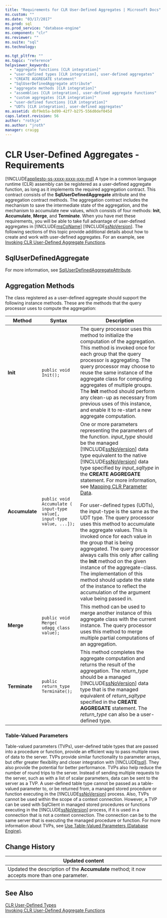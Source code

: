 ```yaml
---
title: "Requirements for CLR User-Defined Aggregates | Microsoft Docs"
ms.custom: ""
ms.date: "03/17/2017"
ms.prod: sql
ms.prod_service: "database-engine"
ms.component: "clr"
ms.reviewer: ""
ms.suite: "sql"
ms.technology: 

ms.tgt_pltfrm: ""
ms.topic: "reference"
helpviewer_keywords: 
  - "aggregate functions [CLR integration]"
  - "user-defined types [CLR integration], user-defined aggregates"
  - "CREATE AGGREGATE statement"
  - "SqlUserDefinedAggregate attribute"
  - "aggregate methods [CLR integration]"
  - "assemblies [CLR integration], user-defined aggregate functions"
  - "custom aggregates [CLR integration]"
  - "user-defined functions [CLR integration]"
  - "UDTs [CLR integration], user-defined aggregates"
ms.assetid: dbf9eb5a-bd99-42f7-b275-556d0def045d
caps.latest.revision: 56
author: "rothja"
ms.author: "jroth"
manager: craigg
---
```

# CLR User-Defined Aggregates - Requirements
[!INCLUDE[appliesto-ss-xxxx-xxxx-xxx-md](../../includes/appliesto-ss-xxxx-xxxx-xxx-md.md)]
  A type in a common language runtime (CLR) assembly can be registered as a user-defined aggregate function, as long as it implements the required aggregation contract. This contract consists of the **SqlUserDefinedAggregate** attribute and the aggregation contract methods. The aggregation contract includes the mechanism to save the intermediate state of the aggregation, and the mechanism to accumulate new values, which consists of four methods: **Init**, **Accumulate**, **Merge**, and **Terminate**. When you have met these requirements, you will be able to take full advantage of user-defined aggregates in [!INCLUDE[msCoName](../../includes/msconame-md.md)] [!INCLUDE[ssNoVersion](../../includes/ssnoversion-md.md)]. The following sections of this topic provide additional details about how to create and work with user-defined aggregates. For an example, see [Invoking CLR User-Defined Aggregate Functions](../../relational-databases/clr-integration-database-objects-user-defined-functions/clr-user-defined-aggregate-invoking-functions.md).  
  
## SqlUserDefinedAggregate  
 For more information, see [SqlUserDefinedAggregateAttribute](http://go.microsoft.com/fwlink/?LinkId=124626).  
  
## Aggregation Methods  
 The class registered as a user-defined aggregate should support the following instance methods. These are the methods that the query processor uses to compute the aggregation:  
  
|Method|Syntax|Description|  
|------------|------------|-----------------|  
|**Init**|`public void Init();`|The query processor uses this method to initialize the computation of the aggregation. This method is invoked once for each group that the query processor is aggregating. The query processor may choose to reuse the same instance of the aggregate class for computing aggregates of multiple groups. The **Init** method should perform any clean-up as necessary from previous uses of this instance, and enable it to re-start a new aggregate computation.|  
|**Accumulate**|`public void Accumulate ( input-type value[, input-type value, ...]);`|One or more parameters representing the parameters of the function. *input_type* should be the managed [!INCLUDE[ssNoVersion](../../includes/ssnoversion-md.md)] data type equivalent to the native [!INCLUDE[ssNoVersion](../../includes/ssnoversion-md.md)] data type specified by *input_sqltype* in the **CREATE AGGREGATE** statement. For more information, see [Mapping CLR Parameter Data](../../relational-databases/clr-integration-database-objects-types-net-framework/mapping-clr-parameter-data.md).<br /><br /> For user-defined types (UDTs), the input-type is the same as the UDT type. The query processor uses this method to accumulate the aggregate values. This is invoked once for each value in the group that is being aggregated. The query processor always calls this only after calling the **Init** method on the given instance of the aggregate-class. The implementation of this method should update the state of the instance to reflect the accumulation of the argument value being passed in.|  
|**Merge**|`public void Merge( udagg_class value);`|This method can be used to merge another instance of this aggregate class with the current instance. The query processor uses this method to merge multiple partial computations of an aggregation.|  
|**Terminate**|`public return_type Terminate();`|This method completes the aggregate computation and returns the result of the aggregation. The *return_type* should be a managed [!INCLUDE[ssNoVersion](../../includes/ssnoversion-md.md)] data type that is the managed equivalent of *return_sqltype* specified in the **CREATE AGGREGATE** statement. The *return_type* can also be a user-defined type.|  
  
### Table-Valued Parameters  
 Table-valued parameters (TVPs), user-defined table types that are passed into a procedure or function, provide an efficient way to pass multiple rows of data to the server. TVPs provide similar functionality to parameter arrays, but offer greater flexibility and closer integration with [!INCLUDE[tsql](../../includes/tsql-md.md)]. They also provide the potential for better performance. TVPs also help reduce the number of round trips to the server. Instead of sending multiple requests to the server, such as with a list of scalar parameters, data can be sent to the server as a TVP. A user-defined table type cannot be passed as a table-valued parameter to, or be returned from, a managed stored procedure or function executing in the [!INCLUDE[ssNoVersion](../../includes/ssnoversion-md.md)] process. Also, TVPs cannot be used within the scope of a context connection. However, a TVP can be used with SqlClient in managed stored procedures or functions executing in the [!INCLUDE[ssNoVersion](../../includes/ssnoversion-md.md)] process, if it is used in a connection that is not a context connection. The connection can be to the same server that is executing the managed procedure or function. For more information about TVPs, see [Use Table-Valued Parameters &#40;Database Engine&#41;](../../relational-databases/tables/use-table-valued-parameters-database-engine.md).  
  
## Change History  
  
|Updated content|  
|---------------------|  
|Updated the description of the **Accumulate** method; it now accepts more than one parameter.|  
  
## See Also  
 [CLR User-Defined Types](../../relational-databases/clr-integration-database-objects-user-defined-types/clr-user-defined-types.md)   
 [Invoking CLR User-Defined Aggregate Functions](../../relational-databases/clr-integration-database-objects-user-defined-functions/clr-user-defined-aggregate-invoking-functions.md)  
  
  
